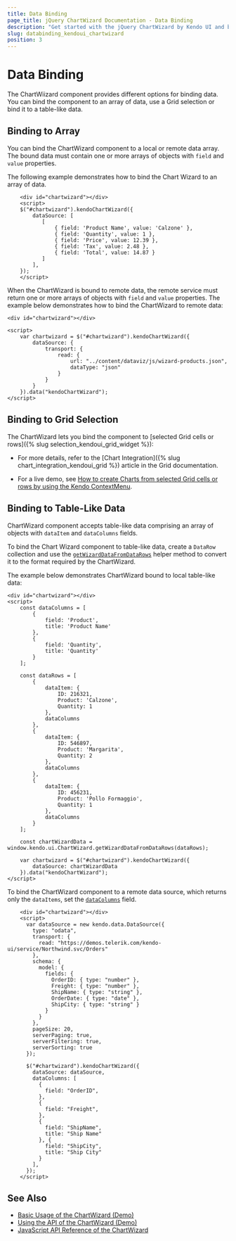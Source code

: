 ```yaml
---
title: Data Binding
page_title: jQuery ChartWizard Documentation - Data Binding
description: "Get started with the jQuery ChartWizard by Kendo UI and bind the widget to local or remote data and provide its suggestions."
slug: databinding_kendoui_chartwizard
position: 3
---
```


# Data Binding

The ChartWiizard component provides different options for binding data. You can bind the component to an array of data, use a Grid selection or bind it to a table-like data.


## Binding to Array

You can bind the ChartWizard component to a local or remote data array.
The bound data must contain one or more arrays of objects with `field` and `value` properties.

The following example demonstrates how to bind the Chart Wizard to an array of data.

```dojo
    <div id="chartwizard"></div>
    <script>
    $("#chartwizard").kendoChartWizard({            
        dataSource: [
           [
               { field: 'Product Name', value: 'Calzone' },
               { field: 'Quantity', value: 1 },
               { field: 'Price', value: 12.39 },
               { field: 'Tax', value: 2.48 },
               { field: 'Total', value: 14.87 }
           ]
        ],
    });
    </script>
```

When the ChartWizard is bound to remote data, the remote service must return one or more arrays of objects with `field` and `value` properties. The example below demonstrates how to bind the ChartWizard to remote data:

```
<div id="chartwizard"></div>

<script>
    var chartwizard = $("#chartwizard").kendoChartWizard({
        dataSource: {
            transport: {
                read: {
                    url: "../content/dataviz/js/wizard-products.json",
                    dataType: "json"
                }
            }
        }
    }).data("kendoChartWizard");
</script>
```


## Binding to Grid Selection

The ChartWizard lets you bind the component to [selected Grid cells or rows]({% slug selection_kendoui_grid_widget %}):

* For more details, refer to the [Chart Integration]({% slug chart_integration_kendoui_grid %}) article in the Grid documentation.

* For a live demo, see [How to create Charts from selected Grid cells or rows by using the Kendo ContextMenu](https://demos.telerik.com/kendo-ui/grid/chart-integration).

## Binding to Table-Like Data

ChartWizard component accepts table-like data comprising an array of objects with `dataItem` and `dataColumns` fields.

To bind the Chart Wizard component to table-like data, create a `DataRow` collection and use the [`getWizardDataFromDataRows`](/api/javascript/ui/chartwizard/methods/getwizarddatafromdatarows) helper method to convert it to the format required by the ChartWizard.

The example below demonstrates ChartWizard bound to local table-like data:

```dojo
<div id="chartwizard"></div>
<script>
    const dataColumns = [
        {
            field: 'Product',
            title: 'Product Name'
        },
        {
            field: 'Quantity',
            title: 'Quantity'
        }
    ];

    const dataRows = [
        {
            dataItem: {
                ID: 216321,
                Product: 'Calzone',
                Quantity: 1
            },
            dataColumns
        },
        {
            dataItem: {
                ID: 546897,
                Product: 'Margarita',
                Quantity: 2
            },
            dataColumns
        },
        {
            dataItem: {
                ID: 456231,
                Product: 'Pollo Formaggio',
                Quantity: 1
            },
            dataColumns
        }
    ];

    const chartWizardData = window.kendo.ui.ChartWizard.getWizardDataFromDataRows(dataRows);

    var chartwizard = $("#chartwizard").kendoChartWizard({
        dataSource: chartWizardData
    }).data("kendoChartWizard");   
</script>
```

To bind the ChartWizard component to a remote data source, which returns only the `dataItems`, set the [`dataColumns`](/api/javascript/ui/chartwizard/configuration/datacolumns) field.

```dojo
    <div id="chartwizard"></div>
    <script>
      var dataSource = new kendo.data.DataSource({
        type: "odata",
        transport: {
          read: "https://demos.telerik.com/kendo-ui/service/Northwind.svc/Orders"
        },
        schema: {
          model: {
            fields: {
              OrderID: { type: "number" },
              Freight: { type: "number" },
              ShipName: { type: "string" },
              OrderDate: { type: "date" },
              ShipCity: { type: "string" }
            }
          }
        },
        pageSize: 20,
        serverPaging: true,
        serverFiltering: true,
        serverSorting: true
      });

      $("#chartwizard").kendoChartWizard({
        dataSource: dataSource,
        dataColumns: [
          {
            field: "OrderID",
          },
          {
            field: "Freight",
          },
          {
            field: "ShipName",
            title: "Ship Name"
          }, {
            field: "ShipCity",
            title: "Ship City"
          }
        ],
      });
    </script>
```


## See Also

* [Basic Usage of the ChartWizard (Demo)](https://demos.telerik.com/kendo-ui/chartwizard/index)
* [Using the API of the ChartWizard (Demo)](https://demos.telerik.com/kendo-ui/chartwizard/api)
* [JavaScript API Reference of the ChartWizard](/api/javascript/ui/chartwizard)
